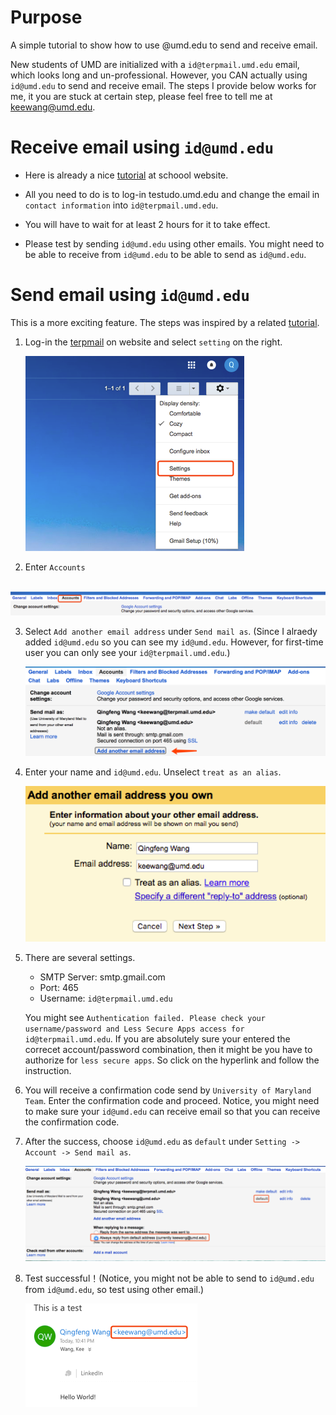 # Purpose
A simple tutorial to show how to use @umd.edu to send and receive email.

New students of UMD are initialized with a  `id@terpmail.umd.edu` email, which looks long and un-professional. However, you CAN actually using `id@umd.edu` to send and receive email. The steps I provide below works for me, it you are stuck at certain step, please feel free to tell me at keewang@umd.edu.


# Receive email using `id@umd.edu` 

* Here is already a nice [tutorial](https://umd.service-now.com/itsc?id=kb_article&sys_id=eea6516337a8420041271f9543990ec4) at schoool website. 

* All you need to do is to log-in testudo.umd.edu and change the  email in `contact information` into `id@terpmail.umd.edu`. 

* You will have to wait for at least 2 hours for it to take effect. 

* Please test by sending `id@umd.edu` using other emails. You might need to be able to receive from `id@umd.edu` to be able to send as `id@umd.edu`.



# Send email using `id@umd.edu`

This is a more exciting feature. The steps was inspired by a related [tutorial](https://help.eng.umd.edu/helpdesk/File/Get/5133820).


1. Log-in the [terpmail](http://mail.terpmail.umd.edu) on website and select `setting` on the right. 

    ![Image1 of Tutorial](https://github.com/Kee-Wang/UmdEduMail/blob/master/iamges/1.png)


2. Enter `Accounts`

    ![Image1 of Tutorial](https://github.com/Kee-Wang/UmdEduMail/blob/master/iamges/2.png)
    
    
3. Select `Add another email address` under `Send mail as`. (Since I alraedy added `id@umd.edu` so you can see my `id@umd.edu`. However, for first-time user you can only see your `id@terpmail.umd.edu`.)

    ![Image3 of Tutorial](https://github.com/Kee-Wang/UmdEduMail/blob/master/iamges/3.png)
  
  
4. Enter your name and `id@umd.edu`. Unselect `treat as an alias`.

    ![Image3 of Tutorial](https://github.com/Kee-Wang/UmdEduMail/blob/master/iamges/4.png)
  
  
  
5. There are several settings.
    * SMTP Server: smtp.gmail.com
    * Port: 465
    * Username: `id@terpmail.umd.edu`

    You might see `Authentication failed. Please check your username/password and Less Secure Apps access for id@terpmail.umd.edu`. If you are absolutely sure your entered the correcet account/password combination, then it might be you have to authorize for `less secure apps`. So click on the hyperlink and follow the instruction.

6. You will receive a confirmation code send by `University of Maryland Team`. Enter the confirmation code and proceed. Notice, you might need to make sure your `id@umd.edu` can receive email so that you can receive the confirmation code.


7. After the success,  choose `id@umd.edu` as `default` under `Setting -> Account -> Send mail as`. 

    ![Image3 of Tutorial](https://github.com/Kee-Wang/UmdEduMail/blob/master/iamges/5.png)
  
8. Test successful！(Notice, you might not be able to send to `id@umd.edu` from `id@umd.edu`, so test using other email.)

    ![Image3 of Tutorial](https://github.com/Kee-Wang/UmdEduMail/blob/master/iamges/6.png)
  



